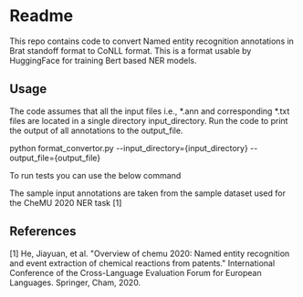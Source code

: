 # Readme

This repo contains code to convert Named entity recognition annotations in Brat standoff format to CoNLL format. This is a format usable by HuggingFace for training Bert based NER models.

## Usage

The code assumes that all the input files i.e., *.ann and corresponding *.txt files are located in a single directory input_directory. Run the code to print the output of all annotations to the output_file.

python format_convertor.py --input_directory={input_directory} --output_file={output_file}

To run tests you can use the below command


The sample input annotations are taken from the sample dataset used for the CheMU 2020 NER task [1]

## References

[1] He, Jiayuan, et al. "Overview of chemu 2020: Named entity recognition and event extraction of chemical reactions from patents." International Conference of the Cross-Language Evaluation Forum for European Languages. Springer, Cham, 2020.
